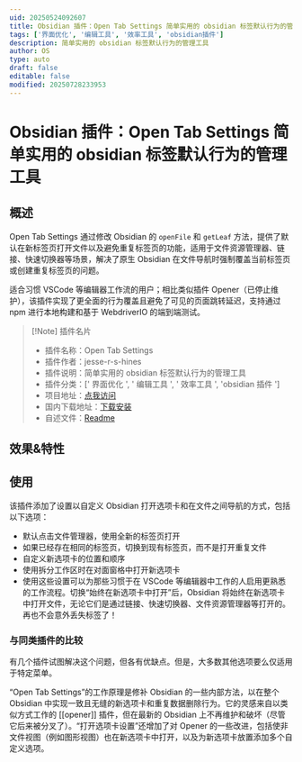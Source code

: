```yaml
---
uid: 20250524092607
title: Obsidian 插件：Open Tab Settings 简单实用的 obsidian 标签默认行为的管理工具
tags: ['界面优化', '编辑工具', '效率工具', 'obsidian插件']
description: 简单实用的 obsidian 标签默认行为的管理工具
author: OS
type: auto
draft: false
editable: false
modified: 20250728233953
---
```


# Obsidian 插件：Open Tab Settings 简单实用的 obsidian 标签默认行为的管理工具

## 概述

Open Tab Settings 通过修改 Obsidian 的 `openFile` 和 `getLeaf` 方法，提供了默认在新标签页打开文件以及避免重复标签页的功能，适用于文件资源管理器、链接、快速切换器等场景，解决了原生 Obsidian 在文件导航时强制覆盖当前标签页或创建重复标签页的问题。

适合习惯 VSCode 等编辑器工作流的用户；相比类似插件 Opener（已停止维护），该插件实现了更全面的行为覆盖且避免了可见的页面跳转延迟，支持通过 npm 进行本地构建和基于 WebdriverIO 的端到端测试。

> [!Note] 插件名片
> - 插件名称：Open Tab Settings
> - 插件作者：jesse-r-s-hines
> - 插件说明：简单实用的 obsidian 标签默认行为的管理工具
> - 插件分类：[' 界面优化 ', ' 编辑工具 ', ' 效率工具 ', 'obsidian 插件 ']
> - 项目地址：[点我访问](https://github.com/jesse-r-s-hines/obsidian-open-tab-settings)
> - 国内下载地址：[下载安装](https://pkmer.cn/products/plugin/pluginMarket/?open-tab-settings)
> - 自述文件：[Readme](https://ghproxy.net/https://raw.githubusercontent.com/jesse-r-s-hines/obsidian-open-tab-settings/main/README.md)

## 效果&特性

## 使用

该插件添加了设置以自定义 Obsidian 打开选项卡和在文件之间导航的方式，包括以下选项：

- 默认点击文件管理器，使用全新的标签页打开
- 如果已经存在相同的标签页，切换到现有标签页，而不是打开重复文件
- 自定义新选项卡的位置和顺序
- 使用拆分工作区时在对面窗格中打开新选项卡
- 使用这些设置可以为那些习惯于在 VSCode 等编辑器中工作的人启用更熟悉的工作流程。切换“始终在新选项卡中打开”后，Obsidian 将始终在新选项卡中打开文件，无论它们是通过链接、快速切换器、文件资源管理器等打开的。再也不会意外丢失标签了！

### 与同类插件的比较

有几个插件试图解决这个问题，但各有优缺点。但是，大多数其他选项要么仅适用于特定菜单。

“Open Tab Settings”的工作原理是修补 Obsidian 的一些内部方法，以在整个 Obsidian 中实现一致且无缝的新选项卡和重复数据删除行为。它的灵感来自以类似方式工作的 [[opener]] 插件，但在最新的 Obsidian 上不再维护和破坏（尽管它后来被分叉了）。“打开选项卡设置”还增加了对 Opener 的一些改进，包括使非文件视图（例如图形视图）也在新选项卡中打开，以及为新选项卡放置添加多个自定义选项。